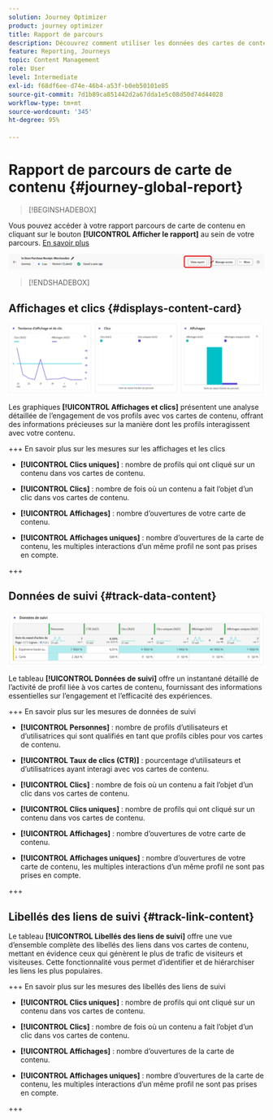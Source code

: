 ```yaml
---
solution: Journey Optimizer
product: journey optimizer
title: Rapport de parcours
description: Découvrez comment utiliser les données des cartes de contenu du rapport de parcours
feature: Reporting, Journeys
topic: Content Management
role: User
level: Intermediate
exl-id: f68df6ee-d74e-46b4-a53f-b0eb50101e85
source-git-commit: 7d1b89ca851442d2a67dda1e5c08d50d74d44028
workflow-type: tm+mt
source-wordcount: '345'
ht-degree: 95%

---
```


# Rapport de parcours de carte de contenu {#journey-global-report}

>[!BEGINSHADEBOX]

Vous pouvez accéder à votre rapport parcours de carte de contenu en cliquant sur le bouton **[!UICONTROL Afficher le rapport]** au sein de votre parcours. [En savoir plus](report-gs-cja.md)

![](assets/report-access-jo.png)

>[!ENDSHADEBOX]

## Affichages et clics {#displays-content-card}

![](assets/content-card-jo-display.png)

Les graphiques **[!UICONTROL Affichages et clics]** présentent une analyse détaillée de l’engagement de vos profils avec vos cartes de contenu, offrant des informations précieuses sur la manière dont les profils interagissent avec votre contenu.

+++ En savoir plus sur les mesures sur les affichages et les clics

* **[!UICONTROL Clics uniques]** : nombre de profils qui ont cliqué sur un contenu dans vos cartes de contenu.

* **[!UICONTROL Clics]** : nombre de fois où un contenu a fait l’objet d’un clic dans vos cartes de contenu.

* **[!UICONTROL Affichages]** : nombre dʼouvertures de votre carte de contenu.

* **[!UICONTROL Affichages uniques]** : nombre dʼouvertures de la carte de contenu, les multiples interactions dʼun même profil ne sont pas prises en compte.

+++

## Données de suivi {#track-data-content}

![](assets/code-based-tracking-data.png)

Le tableau **[!UICONTROL Données de suivi]** offre un instantané détaillé de l’activité de profil liée à vos cartes de contenu, fournissant des informations essentielles sur l’engagement et l’efficacité des expériences.

+++ En savoir plus sur les mesures de données de suivi

* **[!UICONTROL Personnes]** : nombre de profils d’utilisateurs et d’utilisatrices qui sont qualifiés en tant que profils cibles pour vos cartes de contenu.

* **[!UICONTROL Taux de clics (CTR)]** : pourcentage d’utilisateurs et d’utilisatrices ayant interagi avec vos cartes de contenu.

* **[!UICONTROL Clics]** : nombre de fois où un contenu a fait l’objet d’un clic dans vos cartes de contenu.

* **[!UICONTROL Clics uniques]** : nombre de profils qui ont cliqué sur un contenu dans vos cartes de contenu.

* **[!UICONTROL Affichages]** : nombre dʼouvertures de votre carte de contenu.

* **[!UICONTROL Affichages uniques]** : nombre dʼouvertures de votre carte de contenu, les multiples interactions dʼun même profil ne sont pas prises en compte.

+++

## Libellés des liens de suivi {#track-link-content}

Le tableau **[!UICONTROL Libellés des liens de suivi]** offre une vue d’ensemble complète des libellés des liens dans vos cartes de contenu, mettant en évidence ceux qui génèrent le plus de trafic de visiteurs et visiteuses. Cette fonctionnalité vous permet d’identifier et de hiérarchiser les liens les plus populaires.

+++ En savoir plus sur les mesures des libellés des liens de suivi

* **[!UICONTROL Clics uniques]** : nombre de profils qui ont cliqué sur un contenu dans vos cartes de contenu.

* **[!UICONTROL Clics]** : nombre de fois où un contenu a fait l’objet d’un clic dans vos cartes de contenu.

* **[!UICONTROL Affichages]** : nombre dʼouvertures de la carte de contenu.

* **[!UICONTROL Affichages uniques]** : nombre dʼouvertures de la carte de contenu, les multiples interactions dʼun même profil ne sont pas prises en compte.

+++
